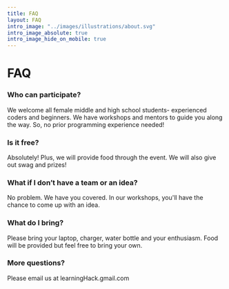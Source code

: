 ```yaml
---
title: FAQ
layout: FAQ
intro_image: "../images/illustrations/about.svg"
intro_image_absolute: true
intro_image_hide_on_mobile: true
---
```


# FAQ

### Who can participate?
We welcome all female middle and high school students- experienced coders and beginners. We have workshops and mentors to guide you along the way. So, no prior programming experience needed!

### Is it free?
Absolutely! Plus, we will provide food through the event. We will also give out swag and prizes!
### What if I don’t have a team or an idea?
No problem.  We have you covered. In our workshops, you'll have the chance to come up with an idea.
### What do I bring?
Please bring your laptop, charger, water bottle and your enthusiasm. Food will be provided but feel free to bring your own.
### More questions?
Please email us at learningHack.gmail.com
